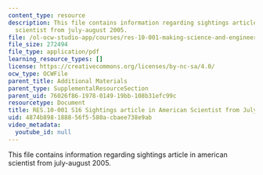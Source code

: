 ```yaml
---
content_type: resource
description: This file contains information regarding sightings article in american
  scientist from july-august 2005.
file: /ol-ocw-studio-app/courses/res-10-001-making-science-and-engineering-pictures-a-practical-guide-to-presenting-your-work-spring-2016/4874b898188856f5580acbaee738e9ab_MITRES_10_001S16_JulyAug05.pdf
file_size: 272494
file_type: application/pdf
learning_resource_types: []
license: https://creativecommons.org/licenses/by-nc-sa/4.0/
ocw_type: OCWFile
parent_title: Additional Materials
parent_type: SupplementalResourceSection
parent_uid: 76026f86-1978-0149-19bb-108b31efc99c
resourcetype: Document
title: RES.10-001 S16 Sightings article in American Scientist from July-August 2005
uid: 4874b898-1888-56f5-580a-cbaee738e9ab
video_metadata:
  youtube_id: null
---
```

This file contains information regarding sightings article in american scientist from july-august 2005.